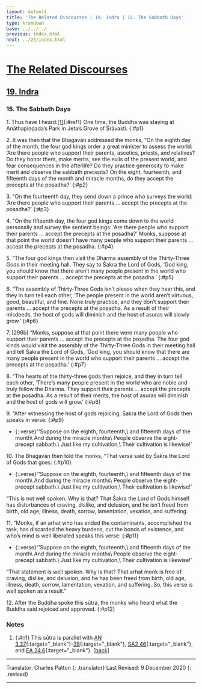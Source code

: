 ```yaml
---
layout: default
title: 'The Related Discourses | 19. Indra | 15. The Sabbath Days'
type: kramdown
base: ../../../
previous: index.html
next: ../25/index.html
---
```


# [The Related Discourses](../index.html)
## [19. Indra](index.html)
### 15. The Sabbath Days

1\. Thus have I heard:[\[1\]](#n1){:#ref1} One time, the Buddha was staying at Anāthapiṇḍada’s Park in Jeta’s Grove of Śrāvastī.
{:#p1}

2\. It was then that the Bhagavān addressed the monks, “On the eighth day of the month, the four god kings order a great minister to assess the world: ‘Are there people who support their parents, ascetics, priests, and relatives? Do they honor them, make merits, see the evils of the present world, and fear consequences in the afterlife? Do they practice generosity to make merit and observe the sabbath precepts? On the eight, fourteenth, and fifteenth days of the month and miracle months, do they accept the precepts at the poṣadha?’
{:#p2}

3\. “On the fourteenth day, they send down a prince who surveys the world: ‘Are there people who support their parents … accept the precepts at the poṣadha?’
{:#p3}

4\. “On the fifteenth day, the four god kings come down to the world personally and survey the sentient beings: ‘Are there people who support their parents … accept the precepts at the poṣadha?’ Monks, suppose at that point the world doesn’t have many people who support their parents … accept the precepts at the poṣadha.
{:#p4}

5\. “The four god kings then visit the Dharma assembly of the Thirty-Three Gods in their meeting hall. They say to Śakra the Lord of Gods, ‘God king, you should know that there aren’t many people present in the world who support their parents … accept the precepts at the poṣadha.’
{:#p5}

6\. “The assembly of Thirty-Three Gods isn’t please when they hear this, and they in turn tell each other, ‘The people present in the world aren’t virtuous, good, beautiful, and fine. None truly practice, and they don’t support their parents … accept the precepts at the poṣadha. As a result of their misdeeds, the host of gods will diminish and the host of asuras will slowly grow.’
{:#p6}

7\. [296b] “Monks, suppose at that point there were many people who support their parents … accept the precepts at the poṣadha. The four god kinds would visit the assembly of the Thirty-Three Gods in their meeting hall and tell Śakra the Lord of Gods, ‘God king, you should know that there are many people present in the world who support their parents … accept the precepts at the poṣadha.’
{:#p7}

8\. “The hearts of the thirty-three gods then rejoice, and they in turn tell each other, ‘There’s many people present in the world who are noble and truly follow the Dharma. They support their parents … accept the precepts at the poṣadha. As a result of their merits, the host of asuras will diminish and the host of gods will grow.’
{:#p8}

9\. “After witnessing the host of gods rejoicing, Śakra the Lord of Gods then speaks in verse:
{:#p9}

* {:.verse}“‘Suppose on the eighth, fourteenth,\\
and fifteenth days of the month\\
And during the miracle months\\
People observe the eight-precept sabbath.\\
Just like my cultivation,\\
Their cultivation is likewise!’

10\. The Bhagavān then told the monks, “That verse said by Śakra the Lord of Gods that goes:
{:#p10}

* {:.verse}“‘Suppose on the eighth, fourteenth,\\
and fifteenth days of the month\\
And during the miracle months\\
People observe the eight-precept sabbath.\\
Just like my cultivation,\\
Their cultivation is likewise!’

“This is not well spoken. Why is that? That Śakra the Lord of Gods himself has disturbances of craving, dislike, and delusion, and he isn’t freed from birth, old age, illness, death, sorrow, lamentation, vexation, and suffering.

11\. “Monks, if an arhat who has ended the contaminants, accomplished the task, has discarded the heavy burdens, cut the bonds of existence, and who’s mind is well liberated speaks this verse:
{:#p11}

* {:.verse}“‘Suppose on the eighth, fourteenth,\\
and fifteenth days of the month\\
And during the miracle months\\
People observe the eight-precept sabbath.\\
Just like my cultivation,\\
Their cultivation is likewise!’

“That statement is well spoken. Why is that? That arhat monk is free of craving, dislike, and delusion, and he has been freed from birth, old age, illness, death, sorrow, lamentation, vexation, and suffering. So, this verse is well spoken as a result.”

12\. After the Buddha spoke this sūtra, the monks who heard what the Buddha said rejoiced and approved.
{:#p12}

### Notes

1. {:#n1} This sūtra is parallel with [AN 3.37](https://suttacentral.net/an3.37){:target="_blank"}-[38](https://suttacentral.net/an3.38){:target="_blank"}, [SA2 46](../../samyukta2/SA2_46.html){:target="_blank"}, and [EA 24.6](../../ekottarika/24/EA24_6.html){:target="_blank"}. [\[back\]](#ref1)

---

Translator: Charles Patton
{: .translator}
Last Revised: 9 December 2020
{: .revised}

---